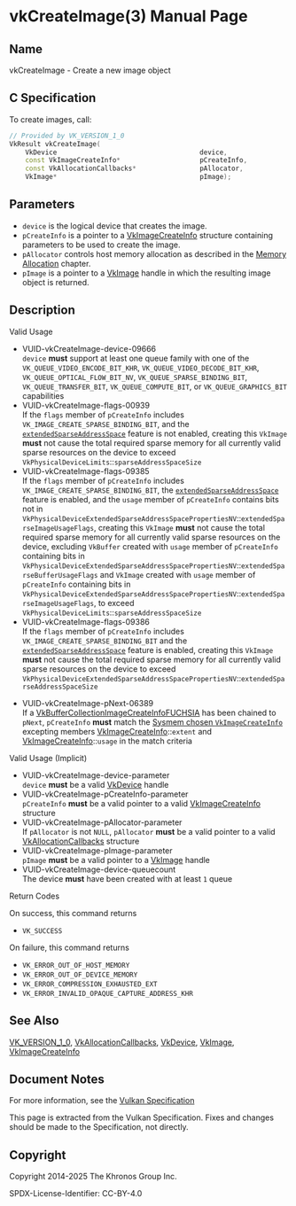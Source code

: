 # vkCreateImage(3) Manual Page

## Name

vkCreateImage - Create a new image object



## [](#_c_specification)C Specification

To create images, call:

```c++
// Provided by VK_VERSION_1_0
VkResult vkCreateImage(
    VkDevice                                    device,
    const VkImageCreateInfo*                    pCreateInfo,
    const VkAllocationCallbacks*                pAllocator,
    VkImage*                                    pImage);
```

## [](#_parameters)Parameters

- `device` is the logical device that creates the image.
- `pCreateInfo` is a pointer to a [VkImageCreateInfo](https://registry.khronos.org/vulkan/specs/latest/man/html/VkImageCreateInfo.html) structure containing parameters to be used to create the image.
- `pAllocator` controls host memory allocation as described in the [Memory Allocation](https://registry.khronos.org/vulkan/specs/latest/html/vkspec.html#memory-allocation) chapter.
- `pImage` is a pointer to a [VkImage](https://registry.khronos.org/vulkan/specs/latest/man/html/VkImage.html) handle in which the resulting image object is returned.

## [](#_description)Description

Valid Usage

- [](#VUID-vkCreateImage-device-09666)VUID-vkCreateImage-device-09666  
  `device` **must** support at least one queue family with one of the `VK_QUEUE_VIDEO_ENCODE_BIT_KHR`, `VK_QUEUE_VIDEO_DECODE_BIT_KHR`, `VK_QUEUE_OPTICAL_FLOW_BIT_NV`, `VK_QUEUE_SPARSE_BINDING_BIT`, `VK_QUEUE_TRANSFER_BIT`, `VK_QUEUE_COMPUTE_BIT`, or `VK_QUEUE_GRAPHICS_BIT` capabilities
- [](#VUID-vkCreateImage-flags-00939)VUID-vkCreateImage-flags-00939  
  If the `flags` member of `pCreateInfo` includes `VK_IMAGE_CREATE_SPARSE_BINDING_BIT`, and the [`extendedSparseAddressSpace`](https://registry.khronos.org/vulkan/specs/latest/html/vkspec.html#features-extendedSparseAddressSpace) feature is not enabled, creating this `VkImage` **must** not cause the total required sparse memory for all currently valid sparse resources on the device to exceed `VkPhysicalDeviceLimits`::`sparseAddressSpaceSize`
- [](#VUID-vkCreateImage-flags-09385)VUID-vkCreateImage-flags-09385  
  If the `flags` member of `pCreateInfo` includes `VK_IMAGE_CREATE_SPARSE_BINDING_BIT`, the [`extendedSparseAddressSpace`](https://registry.khronos.org/vulkan/specs/latest/html/vkspec.html#features-extendedSparseAddressSpace) feature is enabled, and the `usage` member of `pCreateInfo` contains bits not in `VkPhysicalDeviceExtendedSparseAddressSpacePropertiesNV`::`extendedSparseImageUsageFlags`, creating this `VkImage` **must** not cause the total required sparse memory for all currently valid sparse resources on the device, excluding `VkBuffer` created with `usage` member of `pCreateInfo` containing bits in `VkPhysicalDeviceExtendedSparseAddressSpacePropertiesNV`::`extendedSparseBufferUsageFlags` and `VkImage` created with `usage` member of `pCreateInfo` containing bits in `VkPhysicalDeviceExtendedSparseAddressSpacePropertiesNV`::`extendedSparseImageUsageFlags`, to exceed `VkPhysicalDeviceLimits`::`sparseAddressSpaceSize`
- [](#VUID-vkCreateImage-flags-09386)VUID-vkCreateImage-flags-09386  
  If the `flags` member of `pCreateInfo` includes `VK_IMAGE_CREATE_SPARSE_BINDING_BIT` and the [`extendedSparseAddressSpace`](https://registry.khronos.org/vulkan/specs/latest/html/vkspec.html#features-extendedSparseAddressSpace) feature is enabled, creating this `VkImage` **must** not cause the total required sparse memory for all currently valid sparse resources on the device to exceed `VkPhysicalDeviceExtendedSparseAddressSpacePropertiesNV`::`extendedSparseAddressSpaceSize`

<!--THE END-->

- [](#VUID-vkCreateImage-pNext-06389)VUID-vkCreateImage-pNext-06389  
  If a [VkBufferCollectionImageCreateInfoFUCHSIA](https://registry.khronos.org/vulkan/specs/latest/man/html/VkBufferCollectionImageCreateInfoFUCHSIA.html) has been chained to `pNext`, `pCreateInfo` **must** match the [Sysmem chosen `VkImageCreateInfo`](https://registry.khronos.org/vulkan/specs/latest/html/vkspec.html#sysmem-chosen-create-infos) excepting members [VkImageCreateInfo](https://registry.khronos.org/vulkan/specs/latest/man/html/VkImageCreateInfo.html)::`extent` and [VkImageCreateInfo](https://registry.khronos.org/vulkan/specs/latest/man/html/VkImageCreateInfo.html)::`usage` in the match criteria

Valid Usage (Implicit)

- [](#VUID-vkCreateImage-device-parameter)VUID-vkCreateImage-device-parameter  
  `device` **must** be a valid [VkDevice](https://registry.khronos.org/vulkan/specs/latest/man/html/VkDevice.html) handle
- [](#VUID-vkCreateImage-pCreateInfo-parameter)VUID-vkCreateImage-pCreateInfo-parameter  
  `pCreateInfo` **must** be a valid pointer to a valid [VkImageCreateInfo](https://registry.khronos.org/vulkan/specs/latest/man/html/VkImageCreateInfo.html) structure
- [](#VUID-vkCreateImage-pAllocator-parameter)VUID-vkCreateImage-pAllocator-parameter  
  If `pAllocator` is not `NULL`, `pAllocator` **must** be a valid pointer to a valid [VkAllocationCallbacks](https://registry.khronos.org/vulkan/specs/latest/man/html/VkAllocationCallbacks.html) structure
- [](#VUID-vkCreateImage-pImage-parameter)VUID-vkCreateImage-pImage-parameter  
  `pImage` **must** be a valid pointer to a [VkImage](https://registry.khronos.org/vulkan/specs/latest/man/html/VkImage.html) handle
- [](#VUID-vkCreateImage-device-queuecount)VUID-vkCreateImage-device-queuecount  
  The device **must** have been created with at least `1` queue

Return Codes

On success, this command returns

- `VK_SUCCESS`

On failure, this command returns

- `VK_ERROR_OUT_OF_HOST_MEMORY`
- `VK_ERROR_OUT_OF_DEVICE_MEMORY`
- `VK_ERROR_COMPRESSION_EXHAUSTED_EXT`
- `VK_ERROR_INVALID_OPAQUE_CAPTURE_ADDRESS_KHR`

## [](#_see_also)See Also

[VK\_VERSION\_1\_0](https://registry.khronos.org/vulkan/specs/latest/man/html/VK_VERSION_1_0.html), [VkAllocationCallbacks](https://registry.khronos.org/vulkan/specs/latest/man/html/VkAllocationCallbacks.html), [VkDevice](https://registry.khronos.org/vulkan/specs/latest/man/html/VkDevice.html), [VkImage](https://registry.khronos.org/vulkan/specs/latest/man/html/VkImage.html), [VkImageCreateInfo](https://registry.khronos.org/vulkan/specs/latest/man/html/VkImageCreateInfo.html)

## [](#_document_notes)Document Notes

For more information, see the [Vulkan Specification](https://registry.khronos.org/vulkan/specs/latest/html/vkspec.html#vkCreateImage)

This page is extracted from the Vulkan Specification. Fixes and changes should be made to the Specification, not directly.

## [](#_copyright)Copyright

Copyright 2014-2025 The Khronos Group Inc.

SPDX-License-Identifier: CC-BY-4.0